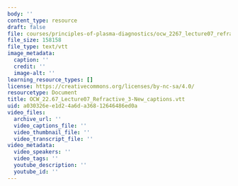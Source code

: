 ```yaml
---
body: ''
content_type: resource
draft: false
file: courses/principles-of-plasma-diagnostics/ocw_2267_lecture07_refractive_3-new_captions.vtt
file_size: 158158
file_type: text/vtt
image_metadata:
  caption: ''
  credit: ''
  image-alt: ''
learning_resource_types: []
license: https://creativecommons.org/licenses/by-nc-sa/4.0/
resourcetype: Document
title: OCW_22.67_Lecture07_Refractive_3-New_captions.vtt
uid: a030326e-e1d2-4a6d-a368-12646486ed0a
video_files:
  archive_url: ''
  video_captions_file: ''
  video_thumbnail_file: ''
  video_transcript_file: ''
video_metadata:
  video_speakers: ''
  video_tags: ''
  youtube_description: ''
  youtube_id: ''
---
```

